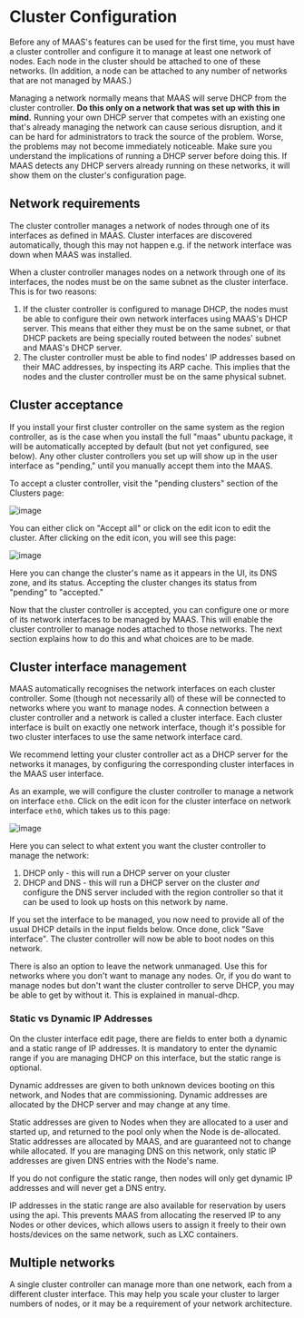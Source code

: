 Cluster Configuration
=====================

Before any of MAAS's features can be used for the first time, you must have a cluster controller and configure it to manage at least one network of nodes. Each node in the cluster should be attached to one of these networks. (In addition, a node can be attached to any number of networks that are not managed by MAAS.)

Managing a network normally means that MAAS will serve DHCP from the cluster controller. **Do this only on a network that was set up with this in mind.** Running your own DHCP server that competes with an existing one that's already managing the network can cause serious disruption, and it can be hard for administrators to track the source of the problem. Worse, the problems may not become immediately noticeable. Make sure you understand the implications of running a DHCP server before doing this. If MAAS detects any DHCP servers already running on these networks, it will show them on the cluster's configuration page.

Network requirements
--------------------

The cluster controller manages a network of nodes through one of its interfaces as defined in MAAS. Cluster interfaces are discovered automatically, though this may not happen e.g. if the network interface was down when MAAS was installed.

When a cluster controller manages nodes on a network through one of its interfaces, the nodes must be on the same subnet as the cluster interface. This is for two reasons:

1.  If the cluster controller is configured to manage DHCP, the nodes must be able to configure their own network interfaces using MAAS's DHCP server. This means that either they must be on the same subnet, or that DHCP packets are being specially routed between the nodes' subnet and MAAS's DHCP server.
2.  The cluster controller must be able to find nodes' IP addresses based on their MAC addresses, by inspecting its ARP cache. This implies that the nodes and the cluster controller must be on the same physical subnet.

Cluster acceptance
------------------

If you install your first cluster controller on the same system as the region controller, as is the case when you install the full "maas" ubuntu package, it will be automatically accepted by default (but not yet configured, see below). Any other cluster controllers you set up will show up in the user interface as "pending," until you manually accept them into the MAAS.

To accept a cluster controller, visit the "pending clusters" section of the Clusters page:

![image](media/cluster-accept.png)

You can either click on "Accept all" or click on the edit icon to edit the cluster. After clicking on the edit icon, you will see this page:

![image](media/cluster-edit.png)

Here you can change the cluster's name as it appears in the UI, its DNS zone, and its status. Accepting the cluster changes its status from "pending" to "accepted."

Now that the cluster controller is accepted, you can configure one or more of its network interfaces to be managed by MAAS. This will enable the cluster controller to manage nodes attached to those networks. The next section explains how to do this and what choices are to be made.

Cluster interface management
----------------------------

MAAS automatically recognises the network interfaces on each cluster controller. Some (though not necessarily all) of these will be connected to networks where you want to manage nodes. A connection between a cluster controller and a network is called a cluster interface. Each cluster interface is built on exactly one network interface, though it's possible for two cluster interfaces to use the same network interface card.

We recommend letting your cluster controller act as a DHCP server for the networks it manages, by configuring the corresponding cluster interfaces in the MAAS user interface.

As an example, we will configure the cluster controller to manage a network on interface `eth0`. Click on the edit icon for the cluster interface on network interface `eth0`, which takes us to this page:

![image](media/cluster-interface-edit.png)

Here you can select to what extent you want the cluster controller to manage the network:

1.  DHCP only - this will run a DHCP server on your cluster
2.  DHCP and DNS - this will run a DHCP server on the cluster *and* configure the DNS server included with the region controller so that it can be used to look up hosts on this network by name.

If you set the interface to be managed, you now need to provide all of the usual DHCP details in the input fields below. Once done, click "Save interface". The cluster controller will now be able to boot nodes on this network.

There is also an option to leave the network unmanaged. Use this for networks where you don't want to manage any nodes. Or, if you do want to manage nodes but don't want the cluster controller to serve DHCP, you may be able to get by without it. This is explained in manual-dhcp.

### Static vs Dynamic IP Addresses

On the cluster interface edit page, there are fields to enter both a dynamic and a static range of IP addresses. It is mandatory to enter the dynamic range if you are managing DHCP on this interface, but the static range is optional.

Dynamic addresses are given to both unknown devices booting on this network, and Nodes that are commissioning. Dynamic addresses are allocated by the DHCP server and may change at any time.

Static addresses are given to Nodes when they are allocated to a user and started up, and returned to the pool only when the Node is de-allocated. Static addresses are allocated by MAAS, and are guaranteed not to change while allocated. If you are managing DNS on this network, only static IP addresses are given DNS entries with the Node's name.

If you do not configure the static range, then nodes will only get dynamic IP addresses and will never get a DNS entry.

IP addresses in the static range are also available for reservation by users using the api. This prevents MAAS from allocating the reserved IP to any Nodes or other devices, which allows users to assign it freely to their own hosts/devices on the same network, such as LXC containers.

Multiple networks
-----------------

A single cluster controller can manage more than one network, each from a different cluster interface. This may help you scale your cluster to larger numbers of nodes, or it may be a requirement of your network architecture.

